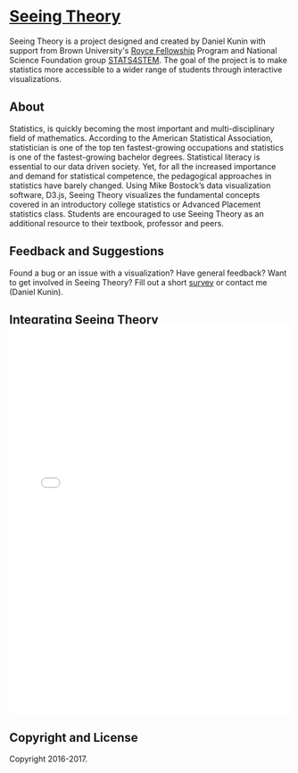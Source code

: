 # [Seeing Theory](http://students.brown.edu/seeing-theory/) 

Seeing Theory is a project designed and created by Daniel Kunin with support from Brown University's [Royce Fellowship](https://www.brown.edu/academics/college/fellowships/royce/) Program and National Science Foundation group [STATS4STEM](http://www.stats4stem.org/). The goal of the project is to make statistics more accessible to a wider range of students through interactive visualizations.

## About

Statistics, is quickly becoming the most important and multi-disciplinary field of mathematics. According to the American Statistical Association, statistician is one of the top ten fastest-growing occupations and statistics is one of the fastest-growing bachelor degrees. Statistical literacy is essential to our data driven society. Yet, for all the increased importance and demand for statistical competence, the pedagogical approaches in statistics have barely changed. Using Mike Bostock’s data visualization software, D3.js, Seeing Theory visualizes the fundamental concepts covered in an introductory college statistics or Advanced Placement statistics class. Students are encouraged to use Seeing Theory as an additional resource to their textbook, professor and peers.

## Feedback and Suggestions

Found a bug or an issue with a visualization?  Have general feedback?  Want to get involved in Seeing Theory?  Fill out a short [survey](https://www.surveymonkey.com/r/VZW95HM) or contact me (Daniel Kunin).

## Integrating Seeing Theory

Embed a Seeing Theory visualization into your own page with an HTML iframe as shown below.

<iframe 
	src="url" 
	width="100%" 
	height="700px" 
	scrolling="no"
	style="margin-top: -70px;"
	frameborder="0">
</iframe>


## Copyright and License

Copyright 2016-2017.